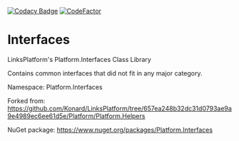 [![Codacy Badge](https://api.codacy.com/project/badge/Grade/561cf283804d4624b03a731acbdbe532)](https://app.codacy.com/app/drakonard/Interfaces?utm_source=github.com&utm_medium=referral&utm_content=linksplatform/Interfaces&utm_campaign=Badge_Grade_Dashboard)
[![CodeFactor](https://www.codefactor.io/repository/github/linksplatform/interfaces/badge)](https://www.codefactor.io/repository/github/linksplatform/interfaces)

# Interfaces

LinksPlatform's Platform.Interfaces Class Library

Contains common interfaces that did not fit in any major category.

Namespace: Platform.Interfaces 

Forked from: https://github.com/Konard/LinksPlatform/tree/657ea248b32dc31d0793ae9a9e4989ec6ee61d5e/Platform/Platform.Helpers

NuGet package: https://www.nuget.org/packages/Platform.Interfaces
